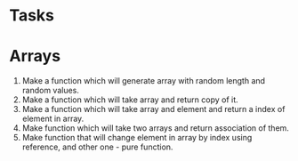 # Tasks

# Arrays

1. Make a function which will generate array with random length and random values.
2. Make a function which will take array and return copy of it.
3. Make a function which will take array and element and return a index of element in array.
4. Make function which will take two arrays and return association of them.
5. Make function that will change element in array by index using reference, and other one - pure function.



